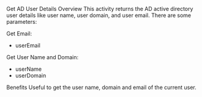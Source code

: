 Get AD User Details
Overview
This activity returns the AD active directory user details like user name, user domain, and user email.
There are some parameters:

Get Email:
+ userEmail

Get User Name and Domain:
+ userName
+ userDomain

Benefits
Useful to get the user name, domain and email of the current user.